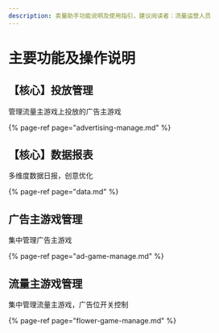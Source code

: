 ```yaml
---
description: 卖量助手功能说明及使用指引，建议阅读者：流量运营人员
---
```


# 主要功能及操作说明

## 【核心】投放管理

管理流量主游戏上投放的广告主游戏

{% page-ref page="advertising-manage.md" %}

## 【核心】数据报表

多维度数据日报，创意优化

{% page-ref page="data.md" %}

## 广告主游戏管理

集中管理广告主游戏

{% page-ref page="ad-game-manage.md" %}

## 流量主游戏管理

集中管理流量主游戏，广告位开关控制

{% page-ref page="flower-game-manage.md" %}





